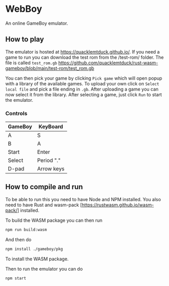 # WebBoy

An online GameBoy emulator.

## How to play

The emulator is hosted at https://quacklemtduck.github.io/.
If you need a game to run you can download the test rom from the /test-rom/ folder. The file is called `test_rom.gb` https://github.com/quacklemtduck/rust-wasm-gameboy/blob/main/test-rom/test_rom.gb

You can then pick your game by clicking `Pick game` which will open popup with a library of the available games. To upload your own click on `Select local file` and pick a file ending in `.gb`. After uploading a game you can now select it from the library. After selecting a game, just click `Run` to start the emulator.

### Controls

| GameBoy | KeyBoard   |
|---------|------------|
| A       | S          |
| B       | A          |
| Start   | Enter      |
| Select  | Period "." |
| D-pad   | Arrow keys |

## How to compile and run
To be able to run this you need to have Node and NPM installed. You also need to have Rust and wasm-pack [https://rustwasm.github.io/wasm-pack/] installed.

To build the WASM package you can then run

```bash
npm run build:wasm
```

And then do

```bash
npm install ./gameboy/pkg
```

To install the WASM package.

Then to run the emulator you can do

```bash
npm start
```

